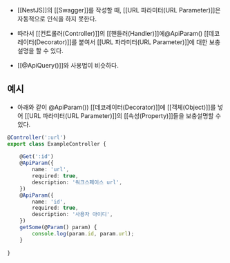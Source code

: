 - [[NestJS]]의 [[Swagger]]를 작성할 때, [[URL 파라미터(URL Parameter)]]은 자동적으로 인식을 하지 못한다.
- 따라서 [[컨트롤러(Controller)]]의 [[핸들러(Handler)]]에@ApiParam() [[데코레이터(Decorator)]]를 붙여서 [[URL 파라미터(URL Parameter)]]에 대한 보충 설명을 할 수 있다.

- [[@ApiQuery()]]와 사용법이 비슷하다.


## 예시

- 아래와 같이 @ApiParam()) [[데코레이터(Decorator)]]에 [[객체(Object)]]를 넣어 [[URL 파라미터(URL Parameter)]]의 [[속성(Property)]]들을 보충설명할 수 있다.

```ts
@Controller(':url')  
export class ExampleController {
	
	@Get(':id')  
	@ApiParam({  
	    name: 'url',  
	    required: true,  
	    description: '워크스페이스 url',  
	})  
	@ApiParam({  
	    name: 'id',  
	    required: true,  
	    description: '사용자 아이디',  
	})
    getSome(@Param() param) { 
	    console.log(param.id, param.url);
    }
	
}
```